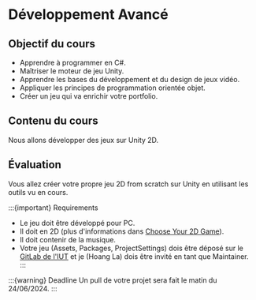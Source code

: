 # Développement Avancé

## Objectif du cours

- Apprendre à programmer en C#.
- Maîtriser le moteur de jeu Unity.
- Apprendre les bases du développement et du design de jeux vidéo.
- Appliquer les principes de programmation orientée objet.
- Créer un jeu qui va enrichir votre portfolio.

## Contenu du cours

Nous allons développer des jeux sur Unity 2D.

## Évaluation

Vous allez créer votre propre jeu 2D from scratch sur Unity en utilisant les outils vu en cours.

:::{important} Requirements
- Le jeu doit être développé pour PC.
- Il doit en 2D (plus d'informations dans [Choose Your 2D Game](./ChooseYourGame.md)).
- Il doit contenir de la musique.
- Votre jeu (Assets, Packages, ProjectSettings) dois être déposé sur le [GitLab de l'IUT](git.iut-orsay.fr) et je (Hoang La) dois être invité en tant que Maintainer.
:::

:::{warning} Deadline
Un pull de votre projet sera fait le matin du 24/06/2024.
:::